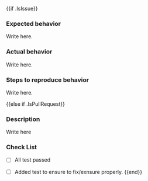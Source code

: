 {{if .IsIssue}}
### Expected behavior

Write here.

### Actual behavior

Write here.

### Steps to reproduce behavior

Write here.

{{else if .IsPullRequest}}
### Description

Write here

### Check List

- [ ] All test passed
- [ ] Added test to ensure to fix/exnsure properly.
{{end}}

